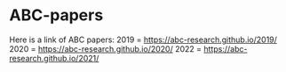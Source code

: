 # ABC-papers

Here is a link of ABC papers:
2019 = https://abc-research.github.io/2019/
2020 = https://abc-research.github.io/2020/
2022 = https://abc-research.github.io/2021/
